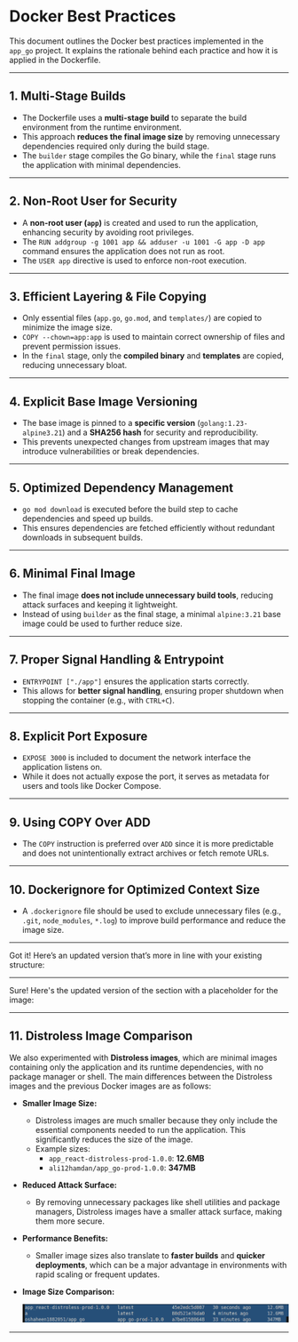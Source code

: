 # Docker Best Practices

This document outlines the Docker best practices implemented in the `app_go` project. It explains the rationale behind each practice and how it is applied in the Dockerfile.

---

## 1. Multi-Stage Builds

- The Dockerfile uses a **multi-stage build** to separate the build environment from the runtime environment.
- This approach **reduces the final image size** by removing unnecessary dependencies required only during the build stage.
- The `builder` stage compiles the Go binary, while the `final` stage runs the application with minimal dependencies.

---

## 2. Non-Root User for Security

- A **non-root user (`app`)** is created and used to run the application, enhancing security by avoiding root privileges.
- The `RUN addgroup -g 1001 app && adduser -u 1001 -G app -D app` command ensures the application does not run as root.
- The `USER app` directive is used to enforce non-root execution.

---

## 3. Efficient Layering & File Copying

- Only essential files (`app.go`, `go.mod`, and `templates/`) are copied to minimize the image size.
- `COPY --chown=app:app` is used to maintain correct ownership of files and prevent permission issues.
- In the `final` stage, only the **compiled binary** and **templates** are copied, reducing unnecessary bloat.

---

## 4. Explicit Base Image Versioning

- The base image is pinned to a **specific version** (`golang:1.23-alpine3.21`) and a **SHA256 hash** for security and reproducibility.
- This prevents unexpected changes from upstream images that may introduce vulnerabilities or break dependencies.

---

## 5. Optimized Dependency Management

- `go mod download` is executed before the build step to cache dependencies and speed up builds.
- This ensures dependencies are fetched efficiently without redundant downloads in subsequent builds.

---

## 6. Minimal Final Image

- The final image **does not include unnecessary build tools**, reducing attack surfaces and keeping it lightweight.
- Instead of using `builder` as the final stage, a minimal `alpine:3.21` base image could be used to further reduce size.

---

## 7. Proper Signal Handling & Entrypoint

- `ENTRYPOINT ["./app"]` ensures the application starts correctly.
- This allows for **better signal handling**, ensuring proper shutdown when stopping the container (e.g., with `CTRL+C`).

---

## 8. Explicit Port Exposure

- `EXPOSE 3000` is included to document the network interface the application listens on.
- While it does not actually expose the port, it serves as metadata for users and tools like Docker Compose.

---

## 9. Using COPY Over ADD

- The `COPY` instruction is preferred over `ADD` since it is more predictable and does not unintentionally extract archives or fetch remote URLs.

---

## 10. Dockerignore for Optimized Context Size

- A `.dockerignore` file should be used to exclude unnecessary files (e.g., `.git`, `node_modules`, `*.log`) to improve build performance and reduce the image size.

---

Got it! Here’s an updated version that’s more in line with your existing structure:

---

Sure! Here's the updated version of the section with a placeholder for the image:

---

## 11. Distroless Image Comparison

We also experimented with **Distroless images**, which are minimal images containing only the application and its runtime dependencies, with no package manager or shell. The main differences between the Distroless images and the previous Docker images are as follows:

- **Smaller Image Size:**
  - Distroless images are much smaller because they only include the essential components needed to run the application. This significantly reduces the size of the image.
  - Example sizes:
    - `app_react-distroless-prod-1.0.0`: **12.6MB**
    - `ali12hamdan/app_go-prod-1.0.0`: **347MB**

- **Reduced Attack Surface:**
  - By removing unnecessary packages like shell utilities and package managers, Distroless images have a smaller attack surface, making them more secure.

- **Performance Benefits:**
  - Smaller image sizes also translate to **faster builds** and **quicker deployments**, which can be a major advantage in environments with rapid scaling or frequent updates.

- **Image Size Comparison:**

   ![Image Size Comparison](comparison.png)  

---
